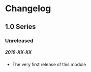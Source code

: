 # Changelog

## 1.0 Series

### Unreleased
##### 2019-XX-XX

- The very first release of this module

